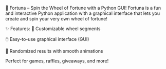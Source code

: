 🎡 Fortuna – Spin the Wheel of Fortune with a Python GUI!
Fortuna is a fun and interactive Python application with a graphical interface that lets you create and spin your very own wheel of fortune!

✨ Features:
🎨 Customizable wheel segments

🖱️ Easy-to-use graphical interface (GUI)

🎲 Randomized results with smooth animations

Perfect for games, raffles, giveaways, and more!

